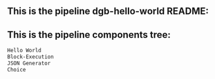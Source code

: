 ## This is the pipeline dgb-hello-world README:
## This is the pipeline components tree:
```bash
Hello World
Block-Execution
JSON Generator
Choice
```
